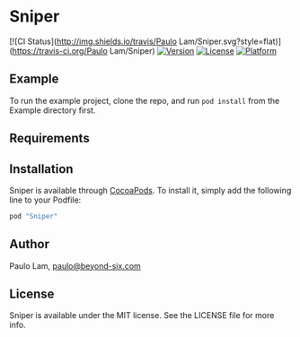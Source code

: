 # Sniper

[![CI Status](http://img.shields.io/travis/Paulo Lam/Sniper.svg?style=flat)](https://travis-ci.org/Paulo Lam/Sniper)
[![Version](https://img.shields.io/cocoapods/v/Sniper.svg?style=flat)](http://cocoapods.org/pods/Sniper)
[![License](https://img.shields.io/cocoapods/l/Sniper.svg?style=flat)](http://cocoapods.org/pods/Sniper)
[![Platform](https://img.shields.io/cocoapods/p/Sniper.svg?style=flat)](http://cocoapods.org/pods/Sniper)

## Example

To run the example project, clone the repo, and run `pod install` from the Example directory first.

## Requirements

## Installation

Sniper is available through [CocoaPods](http://cocoapods.org). To install
it, simply add the following line to your Podfile:

```ruby
pod "Sniper"
```

## Author

Paulo Lam, paulo@beyond-six.com

## License

Sniper is available under the MIT license. See the LICENSE file for more info.
